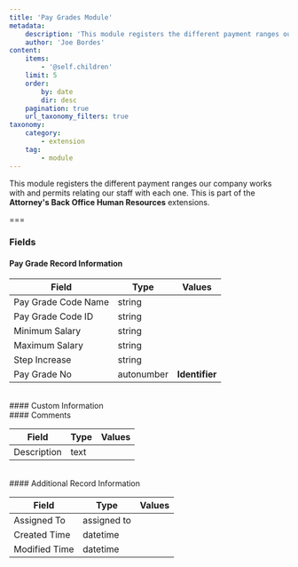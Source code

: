 ```yaml
---
title: 'Pay Grades Module'
metadata:
    description: 'This module registers the different payment ranges our company works with and permits relating our staff with each one.This is part of the Attorneys Back Office Human Resources extensions.'
    author: 'Joe Bordes'
content:
    items:
        - '@self.children'
    limit: 5
    order:
        by: date
        dir: desc
    pagination: true
    url_taxonomy_filters: true
taxonomy:
    category:
        - extension
    tag:
        - module
---
```


This module registers the different payment ranges our company works with and permits relating our staff with each one.
This is part of the **Attorney's Back Office Human Resources** extensions.

===

### Fields

#### Pay Grade Record Information

<table class="table table-striped">
<thead>
<tr class="header">
<th>Field</th>
<th>Type</th>
<th>Values</th>
</tr>
</thead>
<tbody>
<tr>
<td>Pay Grade Code Name</td>
<td>string</td>
<td></td>
</tr>
<tr>
<td>Pay Grade Code ID</td>
<td>string</td>
<td></td>
</tr>
<tr>
<td>Minimum Salary</td>
<td>string</td>
<td></td>
</tr>
<tr>
<td>Maximum Salary</td>
<td>string</td>
<td></td>
</tr>
<tr>
<td>Step Increase</td>
<td>string</td>
<td></td>
</tr>
<tr>
<td>Pay Grade No</td>
<td>autonumber</td>
<td><strong>Identifier</strong></td>
</tr>
</tbody>
</table>
<br>
#### Custom Information
<br>
#### Comments

<table class="table table-striped">
<thead>
<tr class="header">
<th>Field</th>
<th>Type</th>
<th>Values</th>
</tr>
</thead>
<tbody>
<tr>
<td>Description</td>
<td>text</td>
<td></td>
</tr>
</tbody>
</table>
<br>
#### Additional Record Information

<table class="table table-striped">
<thead>
<tr class="header">
<th>Field</th>
<th>Type</th>
<th>Values</th>
</tr>
</thead>
<tbody>
<tr>
<td>Assigned To</td>
<td>assigned to</td>
<td></td>
</tr>
<tr>
<td>Created Time</td>
<td>datetime</td>
<td></td>
</tr>
<tr>
<td>Modified Time</td>
<td>datetime</td>
<td></td>
</tr>
</tbody>
</table>
